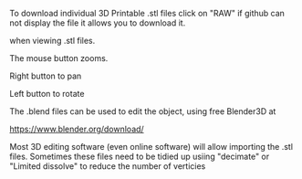 


To download individual 3D Printable .stl files click on "RAW" if github can not display the file it allows you to download it.


when viewing .stl files. 

The mouse button zooms.

Right button to pan


Left button to rotate

The .blend files can be used to edit the object, using free Blender3D at 

https://www.blender.org/download/

Most 3D editing software (even online software) will allow importing the .stl files. Sometimes these files need to be tidied up usiing "decimate" or "Limited dissolve" to reduce the number of verticies


